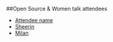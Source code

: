 ##Open Source & Women talk attendees

* [Attendee name](https://github.com/thelastjedi/osw-talk "github/twitter/facebook profile")
* [Sheerin](https://github.com/sheerinaseem)
* [Milan](https://github.com/sheerinaseem)



